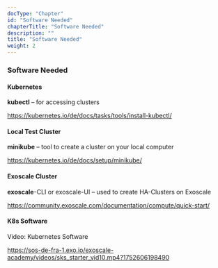 ```yaml
---
docType: "Chapter"
id: "Software Needed"
chapterTitle: "Software Needed"
description: ""
title: "Software Needed"
weight: 2
---
```


### **Software Needed**

#### **Kubernetes**

**kubectl** – for accessing clusters

https://kubernetes.io/de/docs/tasks/tools/install-kubectl/

#### **Local Test Cluster**

**minikube** – tool to create a cluster on your local computer

https://kubernetes.io/de/docs/setup/minikube/

#### **Exoscale Cluster**

**exoscale**-CLI or exoscale-UI – used to create HA-Clusters on Exoscale

https://community.exoscale.com/documentation/compute/quick-start/

#### **K8s Software**

Video: Kubernetes Software

https://sos-de-fra-1.exo.io/exoscale-academy/videos/sks_starter_vid10.mp4?1752606198490
